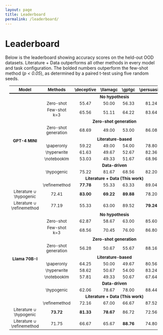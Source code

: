 ```yaml
---
layout: page
title: Leaderboard
permalink: /leaderboard/
---
```


# Leaderboard

Below is the leaderboard showing accuracy scores on the held-out OOD datasets. Literature + Data outperforms all other methods in every model and task configuration. The bolded numbers outperform the few-shot method (*p < 0.05*), as determined by a paired t-test using five random seeds.

<table style="width: 95%; margin: auto; border-collapse: collapse; text-align: center; font-size: 0.95em;">
  <thead>
    <tr style="border-bottom: 2px solid black;">
      <th>Model</th>
      <th>Methods</th>
      <th>\deceptive</th>
      <th>\llamagc</th>
      <th>\gptgc</th>
      <th>\persuasion</th>
      <th>\dreaddit</th>
    </tr>
  </thead>
  <tbody>
    <!-- GPT-4 MINI Section -->
    <tr>
      <td rowspan="13" style="font-weight: bold;">GPT-4 MINI</td>
      <td colspan="6" style="font-weight: bold;">No hypothesis</td>
    </tr>
    <tr>
      <td>Zero-shot</td>
      <td>55.47</td>
      <td>50.00</td>
      <td>56.33</td>
      <td>81.24</td>
      <td>64.60</td>
    </tr>
    <tr>
      <td>Few-shot k=3</td>
      <td>65.56</td>
      <td>51.11</td>
      <td>64.22</td>
      <td>83.64</td>
      <td>75.00</td>
    </tr>
    <tr>
      <td colspan="6" style="font-weight: bold;">Zero-shot generation</td>
    </tr>
    <tr>
      <td>Zero-shot generation</td>
      <td>68.69</td>
      <td>49.00</td>
      <td>53.00</td>
      <td>86.08</td>
      <td>65.00</td>
    </tr>
    <tr>
      <td colspan="6" style="font-weight: bold;">Literature-based</td>
    </tr>
    <tr>
      <td>\paperonly</td>
      <td>59.22</td>
      <td>49.00</td>
      <td>54.00</td>
      <td>78.80</td>
      <td>67.68</td>
    </tr>
    <tr>
      <td>\hyperwrite</td>
      <td>61.63</td>
      <td>49.67</td>
      <td>52.67</td>
      <td>82.36</td>
      <td>68.76</td>
    </tr>
    <tr>
      <td>\notebooklm</td>
      <td>53.03</td>
      <td>49.33</td>
      <td>51.67</td>
      <td>68.96</td>
      <td>62.28</td>
    </tr>
    <tr>
      <td colspan="6" style="font-weight: bold;">Data-driven</td>
    </tr>
    <tr>
      <td>\hypogenic</td>
      <td>75.22</td>
      <td>81.67</td>
      <td>68.56</td>
      <td>82.20</td>
      <td>76.56</td>
    </tr>
    <tr>
      <td colspan="6" style="font-weight: bold;">Literature + Data (This work)</td>
    </tr>
    <tr>
      <td>\refinemethod</td>
      <td><b>77.78</b></td>
      <td>55.33</td>
      <td>63.33</td>
      <td>89.04</td>
      <td>78.04</td>
    </tr>
    <tr>
      <td>Literature ∪ \hypogenic</td>
      <td>72.41</td>
      <td><b>83.00</b></td>
      <td><b>69.22</b></td>
      <td><b>89.88</b></td>
      <td>78.20</td>
    </tr>
    <tr>
      <td>Literature ∪ \refinemethod</td>
      <td>77.19</td>
      <td>55.33</td>
      <td>63.00</td>
      <td>89.52</td>
      <td><b>79.24</b></td>
    </tr>
    <!-- Llama 70B-I Section -->
    <tr>
      <td rowspan="13" style="font-weight: bold;">Llama 70B-I</td>
      <td colspan="6" style="font-weight: bold;">No hypothesis</td>
    </tr>
    <tr>
      <td>Zero-shot</td>
      <td>62.87</td>
      <td>58.67</td>
      <td>63.00</td>
      <td>85.60</td>
      <td>64.56</td>
    </tr>
    <tr>
      <td>Few-shot k=3</td>
      <td>68.56</td>
      <td>70.45</td>
      <td>76.00</td>
      <td>86.80</td>
      <td>69.44</td>
    </tr>
    <tr>
      <td colspan="6" style="font-weight: bold;">Zero-shot generation</td>
    </tr>
    <tr>
      <td>Zero-shot generation</td>
      <td>56.28</td>
      <td>50.67</td>
      <td>55.67</td>
      <td>88.16</td>
      <td>66.16</td>
    </tr>
    <tr>
      <td colspan="6" style="font-weight: bold;">Literature-based</td>
    </tr>
    <tr>
      <td>\paperonly</td>
      <td>64.25</td>
      <td>50.00</td>
      <td>49.67</td>
      <td>80.56</td>
      <td>66.04</td>
    </tr>
    <tr>
      <td>\hyperwrite</td>
      <td>58.62</td>
      <td>50.67</td>
      <td>54.00</td>
      <td>83.24</td>
      <td>74.40</td>
    </tr>
    <tr>
      <td>\notebooklm</td>
      <td>57.81</td>
      <td>49.33</td>
      <td>50.67</td>
      <td>67.64</td>
      <td>66.56</td>
    </tr>
    <tr>
      <td colspan="6" style="font-weight: bold;">Data-driven</td>
    </tr>
    <tr>
      <td>\hypogenic</td>
      <td>62.06</td>
      <td>78.67</td>
      <td>78.00</td>
      <td>88.44</td>
      <td>75.48</td>
    </tr>
    <tr>
      <td colspan="6" style="font-weight: bold;">Literature + Data (This work)</td>
    </tr>
    <tr>
      <td>\refinemethod</td>
      <td>72.16</td>
      <td>67.00</td>
      <td>66.67</td>
      <td>87.52</td>
      <td><b>78.92</b></td>
    </tr>
    <tr>
      <td>Literature ∪ \hypogenic</td>
      <td><b>73.72</b></td>
      <td><b>81.33</b></td>
      <td><b>78.67</b></td>
      <td>86.72</td>
      <td>72.56</td>
    </tr>
    <tr>
      <td>Literature ∪ \refinemethod</td>
      <td>71.75</td>
      <td>66.67</td>
      <td>65.67</td>
      <td><b>88.76</b></td>
      <td>74.80</td>
    </tr>
  </tbody>
</table>
